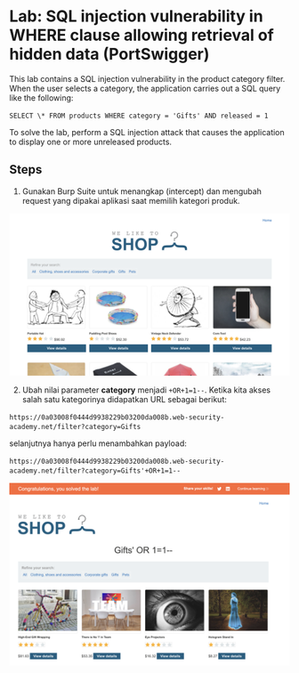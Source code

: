 # Lab: SQL injection vulnerability in WHERE clause allowing retrieval of hidden data (PortSwigger)

This lab contains a SQL injection vulnerability in the product category filter. When the user selects a category, the application carries out a SQL query like the following:

`SELECT \* FROM products WHERE category = 'Gifts' AND released = 1`

To solve the lab, perform a SQL injection attack that causes the application to display one or more unreleased products.

## Steps

1. Gunakan Burp Suite untuk menangkap (intercept) dan mengubah request yang dipakai aplikasi saat memilih kategori produk.

<img src="./img/3-landingpage.png">

2. Ubah nilai parameter **category** menjadi `+OR+1=1--`. Ketika kita akses salah satu kategorinya didapatkan URL sebagai berikut:

`https://0a03008f0444d9938229b03200da008b.web-security-academy.net/filter?category=Gifts`

selanjutnya hanya perlu menambahkan payload:

`https://0a03008f0444d9938229b03200da008b.web-security-academy.net/filter?category=Gifts'+OR+1=1--`

<img src="./img/3-solved.png">
